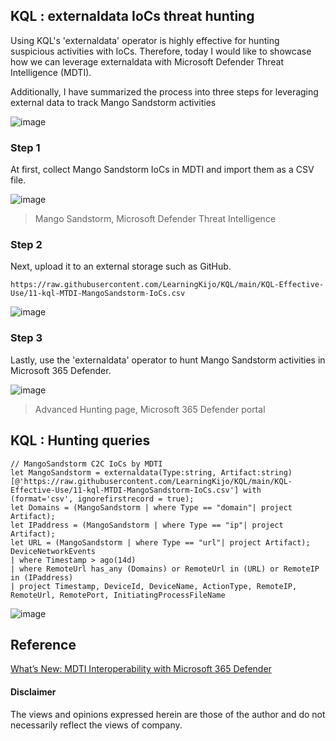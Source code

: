 ## KQL : externaldata IoCs threat hunting 
Using KQL's 'externaldata' operator is highly effective for hunting suspicious activities with IoCs. 
Therefore, today I would like to showcase how we can leverage externaldata with Microsoft Defender Threat Intelligence (MDTI).

Additionally, I have summarized the process into three steps for leveraging external data to track Mango Sandstorm activities

![image](https://user-images.githubusercontent.com/120234772/236630807-c8eb0d5b-7c7e-4688-b3c3-0001a8851c9f.png)

### Step 1
At first, collect Mango Sandstorm IoCs in MDTI and import them as a CSV file.

![image](https://user-images.githubusercontent.com/120234772/236631659-984e9f9e-a12c-41b5-a7df-93cc4973ced1.png)
> Mango Sandstorm, Microsoft Defender Threat Intelligence

### Step 2
Next, upload it to an external storage such as GitHub.
```
https://raw.githubusercontent.com/LearningKijo/KQL/main/KQL-Effective-Use/11-kql-MTDI-MangoSandstorm-IoCs.csv
```

![image](https://github.com/LearningKijo/KQL/assets/120234772/7d9f3d7b-ade7-414a-881b-904aa9be11cc)

### Step 3

Lastly, use the 'externaldata' operator to hunt Mango Sandstorm activities in Microsoft 365 Defender.

![image](https://github.com/LearningKijo/KQL/assets/120234772/4b38f341-41f3-45c7-8782-e8d6e6ad9dac)
> Advanced Hunting page, Microsoft 365 Defender portal

## KQL : Hunting queries
```kql
// MangoSandstorm C2C IoCs by MDTI
let MangoSandstorm = externaldata(Type:string, Artifact:string)
[@'https://raw.githubusercontent.com/LearningKijo/KQL/main/KQL-Effective-Use/11-kql-MTDI-MangoSandstorm-IoCs.csv'] with (format='csv', ignorefirstrecord = true);
let Domains = (MangoSandstorm | where Type == "domain"| project Artifact);
let IPaddress = (MangoSandstorm | where Type == "ip"| project Artifact);
let URL = (MangoSandstorm | where Type == "url"| project Artifact);
DeviceNetworkEvents
| where Timestamp > ago(14d)
| where RemoteUrl has_any (Domains) or RemoteUrl in (URL) or RemoteIP in (IPaddress) 
| project Timestamp, DeviceId, DeviceName, ActionType, RemoteIP, RemoteUrl, RemotePort, InitiatingProcessFileName
``` 
![image](https://github.com/LearningKijo/KQL/assets/120234772/88350645-11ad-4d0b-a5ff-8994a5a5b5eb)


## Reference
[What’s New: MDTI Interoperability with Microsoft 365 Defender](https://techcommunity.microsoft.com/t5/microsoft-defender-threat/what-s-new-mdti-interoperability-with-microsoft-365-defender/ba-p/3799846)

#### Disclaimer
The views and opinions expressed herein are those of the author and do not necessarily reflect the views of company.

